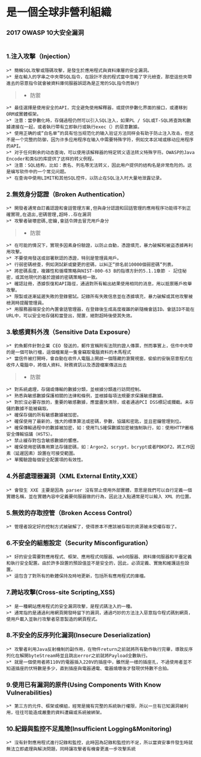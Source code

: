 # 是一個全球非營利組織

### 2017 OWASP 10大安全漏洞
```
```
### 1.注入攻擊（Injection）
```
>* 簡稱SQL攻擊或隱碼攻擊，是發生於應用程式與資料庫層的安全漏洞。
>* 是在輸入的字串之中夾帶SQL指令，在設計不良的程式當中忽略了字元檢查，那麼這些夾帶進去的惡意指令就會被資料庫伺服器誤認為是正常的SQL指令而執行
```

>* 防禦

```
>* 最佳選擇是使用安全的API，完全避免使用解釋器，或提供參數化界面的接口，或遷移到ORM或實體框架。
>* 注意：當參數化時，存儲過程仍然可以引入SQL注入，如果PL / SQL或T-SQL將查詢和數據連接在一起，或者執行帶有立即執行或執行exec（）的惡意數據。
>* 使用正确的或“白名单”的具有恰当规范化的输入验证方法同样会有助于防止注入攻击，但这不是一个完整的防御，因为许多应用程序在输入中需要特殊字符，例如文本区域或移动应用程序的API。
>* 对于任何剩余的动态查询，可以使用该解释器的特定转义语法转义特殊字符。OWASP的Java Encoder和类似的库提供了这样的转义例程。
>* 注意：SQL结构，比如：表名、列名等无法转义，因此用户提供的结构名是非常危险的。这是编写软件中的一个常见问题。
>* 在查询中使用LIMIT和其他SQL控件，以防止在SQL注入时大量地泄露记录。
```
### 2.無效身分認證（Broken Authentication）
```
>* 開發者通常自訂義認證和會話管理方案,但與身分認證和回話管理的應用程序功能得不到正確實現,在退出,密碼管理,超時..存在漏洞
>* 攻擊者破壞密碼,密鑰,會話令牌去冒充用戶身分
```
>* 防禦

```
>* 在可能的情況下，實現多因素身份驗證，以防止自動，憑證填充，暴力破解和被盜憑據再利用攻擊。
>* 不要使用發送或部署默認的憑證，特別是管理員用戶。
>* 行弱密碼檢查，例如測試新或變更的密碼，以糾正“排名前10000個弱密碼“列表。
>* 將密碼長度，複雜性和循環策略與NIST-800-63 B的指導方針的5.1.1章節 - 記住秘密，或其他現代的基於證據的密碼策略相一致。
>* 確認註冊，憑據恢復和API路徑，通過對所有輸出結果使用相同的消息，用以抵禦賬戶枚舉攻擊。
>* 限製或逐漸延遲失敗的登錄嘗試。記錄所有失敗信息並在憑據填充，暴力破解或其他攻擊被檢測時提醒管理員。
>* 用服務器端安全的內置會話管理器，在登錄後生成高度複雜的新隨機會話ID。會話ID不能在URL中，可以安全地存儲和當登出，閒置，絕對超時後使其失效。
```

### 3.敏感資料外洩（Sensitive Data Exposure）
```
>* 釣魚郵件針對企業 CEO 發送的，郵件宣稱附有法院的證人傳票，然而事實上，信件中夾帶的是一個可執行檔，這個檔案是一隻會竊取電腦資料的木馬程式
>* 當信件被打開時，會自動在收件人電腦上開啟一個隱藏的瀏覽視窗，偷偷的安裝惡意程式在收件人電腦中，將個人資料、財務資訊以及憑證檔案傳送出去
```

>* 防禦

```
>* 對系統處理，存儲或傳輸的數據分類，並根據分類進行訪問控制。
>* 熟悉與敏感數據保護相關的法律和條例，並根據每項法規要求保護敏感數據。
>* 對於沒必要存放的，重要的敏感數據，應當盡快清除，或者通過PCI DSS標記或攔截。未存儲的數據不能被竊取。
>* 確保存儲的所有敏感數據被加密。
>* 確保使用了最新的，強大的標準算法或密碼，參數，協議和密匙，並且密鑰管理到位。
>* 確保傳輸過程中的數據被加密，如：使用TLS確保數據加密被強制執行，如：使用HTTP嚴格安全傳輸協議（HSTS）。
>* 禁止緩存對包含敏感數據的響應。
>* 確保使用密碼專用算法存儲密碼，如：Argon2，scrypt，bcrypt或者PBKDF2。將工作因素（延遲因素）設置在可接受範圍。
>* 單獨驗證每個安全配置項的有效性。
```
### 4.外部處理器漏洞（XML External Entity,XXE）
```
>* 會發生 XXE 主要是因為 parser 沒有禁止使用外部實體，意思是我們可以自行定義一個實體名稱，並在實體內容中定義要伺服器做的行為，因此注入點通常是可以輸入 XML 的位置。
```
### 5.無效的存取控管（Broken Access Control）
```
>* 管理者設定好的控制方式被破解了，使得原本不應該被存取的資源被未受權存取了。
```
### 6.不安全的組態設定（Security Misconfiguration）
```
>* 好的安全需要對應用程式、框架、應用程式伺服器、web伺服器、資料庫伺服器和平臺定義和執行安全配置。由於許多設置的預設值並不是安全的，因此，必須定義、實施和維護這些設置。
>* 這包含了對所有的軟體保持及時地更新，包括所有應用程式的庫檔。
```
### 7.跨站攻擊(Cross-site Scripting,XSS)
```
>* 是一種網站應用程式的安全漏洞攻擊，是程式碼注入的一種。
>* 通常指的是通過利用網頁開發時留下的漏洞，通過巧妙的方法注入惡意指令程式碼到網頁，使用戶載入並執行攻擊者惡意製造的網頁程式。
```
### 8.不安全的反序列化漏洞(Insecure Deserialization)
```
>* 攻擊者利用Java反射機制的副作用，在物件return之前就將所有動作執行完畢，導致反序列化在解開byteStream時並且跳出error之前就將Payload全數執行。
>* 就是一個使用者將110V的電器插入220V的插座中，雖然是一樣的插座孔，不過使用者並不知道插座的伏特數是多少，直到插座與電器通電、電器燒壞後才發現伏特數不合拍。
```
### 9.使用已有漏洞的原件(Using Components With Know Vulnerabilities)
```
>* 第三方的元件、框架或模組，經常是擁有完整的系統執行權限，所以一旦有已知漏洞被利用，往往可能造成嚴重的資料遭竊或系統被綁架。
```
### 10.紀錄與監控不足風險(Insufficient Logging&Monitoring)
```
>* 沒有針對應用程式進行記錄和監控，此時因為記錄和監控的不足，所以當資安事件發生時就無法立即處理與解決問題，同時讓攻擊者有機會更進一步攻擊系統
```
